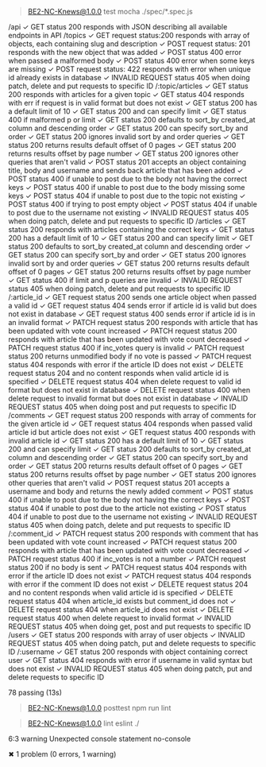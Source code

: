 
> BE2-NC-Knews@1.0.0 test 
> mocha ./spec/*.spec.js



  /api
    ✓ GET status 200 responds with JSON describing all available endpoints in API
    /topics
      ✓ GET request status:200 responds with array of objects, each containing slug and description
      ✓ POST request status: 201 responds with the new object that was added
      ✓ POST status 400 error when passed a malformed body
      ✓ POST status 400 error when some keys are missing
      ✓ POST request status: 422 responds with error when unique id already exists in database
      ✓ INVALID REQUEST status 405 when doing patch, delete and put requests to specific ID
      /:topic/articles
        ✓ GET status 200 responds with articles for a given topic
        ✓ GET status 404 responds with err if request is in valid format but does not exist
        ✓ GET status 200 has a default limit of 10
        ✓ GET status 200 and can specify limit
        ✓ GET status 400 if malformed p or limit
        ✓ GET status 200 defaults to sort_by created_at column and descending order
        ✓ GET status 200 can specify sort_by and order
        ✓ GET status 200 ignores invalid sort by and order queries
        ✓ GET status 200 returns results default offset of 0 pages
        ✓ GET status 200 returns results offset by page number
        ✓ GET status 200 ignores other queries that aren't valid
        ✓ POST status 201 accepts an object containing title, body and username and sends back article that has been added
        ✓ POST status 400 if unable to post due to the body not having the correct keys
        ✓ POST status 400 if unable to post due to the body missing some keys
        ✓ POST status 404 if unable to post due to the topic not existing
        ✓ POST status 400 if trying to post empty object
        ✓ POST status 404 if unable to post due to the username not existing
        ✓ INVALID REQUEST status 405 when doing patch, delete and put requests to specific ID
    /articles
      ✓ GET status 200 responds with articles containing the correct keys
      ✓ GET status 200 has a default limit of 10
      ✓ GET status 200 and can specify limit
      ✓ GET status 200 defaults to sort_by created_at column and descending order
      ✓ GET status 200 can specify sort_by and order
      ✓ GET status 200 ignores invalid sort by and order queries
      ✓ GET status 200 returns results default offset of 0 pages
      ✓ GET status 200 returns results offset by page number
      ✓ GET status 400 if limit and p queries are invalid
      ✓ INVALID REQUEST status 405 when doing patch, delete and put requests to specific ID
      /:article_id
        ✓ GET request status 200 sends one article object when passed a valid id
        ✓ GET request status 404 sends error if article id is valid but does not exist in database
        ✓ GET request status 400 sends error if article id is in an invalid format
        ✓ PATCH request status 200 responds with article that has been updated with vote count increased
        ✓ PATCH request status 200 responds with article that has been updated with vote count decreased
        ✓ PATCH request status 400 if inc_votes query is invalid
        ✓ PATCH request status 200 returns unmodified body if no vote is passed
        ✓ PATCH request status 404 responds with error if the article ID does not exist
        ✓ DELETE request status 204 and no content responds when valid article id is specified
        ✓ DELETE request status 404 when delete request to valid id format but does not exist in database
        ✓ DELETE request status 400 when delete request to invalid format but does not exist in database
        ✓ INVALID REQUEST status 405 when doing post and put requests to specific ID
        /comments
          ✓ GET request status 200 responds with array of comments for the given article id
          ✓ GET request status 404 responds when passed valid article id but article does not exist
          ✓ GET request status 400 responds with invalid article id
          ✓ GET status 200 has a default limit of 10
          ✓ GET status 200 and can specify limit
          ✓ GET status 200 defaults to sort_by created_at column and descending order
          ✓ GET status 200 can specify sort_by and order
          ✓ GET status 200 returns results default offset of 0 pages
          ✓ GET status 200 returns results offset by page number
          ✓ GET status 200 ignores other queries that aren't valid
          ✓ POST request status 201 accepts a username and body and returns the newly added comment
          ✓ POST status 400 if unable to post due to the body not having the correct keys
          ✓ POST status 404 if unable to post due to the article not existing
          ✓ POST status 404 if unable to post due to the username not existing
          ✓ INVALID REQUEST status 405 when doing patch, delete and put requests to specific ID
          /:comment_id
            ✓ PATCH request status 200 responds with comment that has been updated with vote count increased
            ✓ PATCH request status 200 responds with article that has been updated with vote count decreased
            ✓ PATCH request status 400 if inc_votes is not a number
            ✓ PATCH request status 200 if no body is sent
            ✓ PATCH request status 404 responds with error if the article ID does not exist
            ✓ PATCH request status 404 responds with error if the comment ID does not exist
            ✓ DELETE request status 204 and no content responds when valid article id is specified
            ✓ DELETE request status 404 when article_id exists but comment_id does not
            ✓ DELETE request status 404 when article_id does not exist
            ✓ DELETE request status 400 when delete request to invalid format
            ✓ INVALID REQUEST status 405 when doing get, post and put requests to specific ID
    /users
      ✓ GET status 200 responds with array of user objects
      ✓ INVALID REQUEST status 405 when doing patch, put and delete requests to specific ID
      /:username
        ✓ GET status 200 responds with object containing correct user
        ✓ GET status 404 responds with error if username in valid syntax but does not exist
        ✓ INVALID REQUEST status 405 when doing patch, put and delete requests to specific ID


  78 passing (13s)


> BE2-NC-Knews@1.0.0 posttest 
> npm run lint


> BE2-NC-Knews@1.0.0 lint 
> eslint ./

  6:3  warning  Unexpected console statement  no-console

✖ 1 problem (0 errors, 1 warning)

